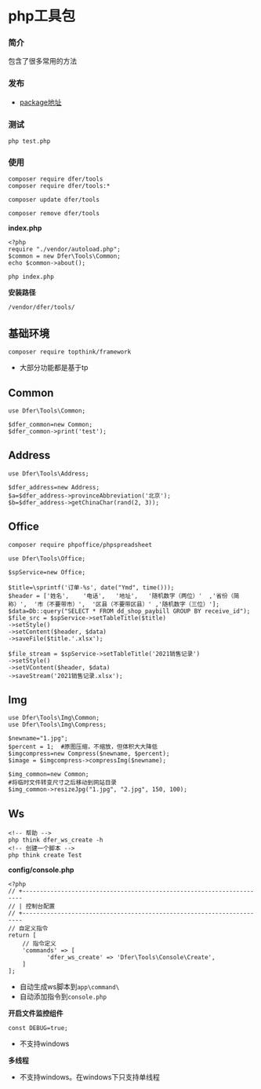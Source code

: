 # php工具包

### 简介
包含了很多常用的方法

### 发布
- [package地址](https://packagist.org/packages/dfer/tools)
 
	

### 测试
```
php test.php
```
### 使用

```
composer require dfer/tools
composer require dfer/tools:*

composer update dfer/tools

composer remove dfer/tools
```

**index.php**
```
<?php
require "./vendor/autoload.php";
$common = new Dfer\Tools\Common;
echo $common->about();
```

```
php index.php
```



**安装路径**
```
/vendor/dfer/tools/
```



## 基础环境
```
composer require topthink/framework
```
- 大部分功能都是基于tp


## Common
```
use Dfer\Tools\Common;
```
```
$dfer_common=new Common;
$dfer_common->print('test');
```

## Address
```
use Dfer\Tools\Address;
```
```
$dfer_address=new Address;
$a=$dfer_address->provinceAbbreviation('北京');
$b=$dfer_address->getChinaChar(rand(2, 3));
```


## Office
```
composer require phpoffice/phpspreadsheet
```
```
use Dfer\Tools\Office;
```
```
$spService=new Office;

$title=\sprintf('订单-%s', date("Ymd", time()));
$header = ['姓名',	'电话',	'地址',	'随机数字（两位）'	,'省份（简称）',	'市（不要带市）',	'区县（不要带区县）'	,'随机数字（三位）'];
$data=Db::query("SELECT * FROM dd_shop_paybill GROUP BY receive_id");
$file_src = $spService->setTableTitle($title)
->setStyle()
->setContent($header, $data)
->saveFile($title.'.xlsx');

$file_stream = $spService->setTableTitle('2021销售记录')
->setStyle()
->setVContent($header, $data)
->saveStream('2021销售记录.xlsx');
```


## Img
```
use Dfer\Tools\Img\Common;
use Dfer\Tools\Img\Compress;
```
```
$newname="1.jpg";
$percent = 1;  #原图压缩，不缩放，但体积大大降低
$imgcompress=new Compress($newname, $percent);
$image = $imgcompress->compressImg($newname);

$img_common=new Common;
#将临时文件转变尺寸之后移动到网站目录
$img_common->resizeJpg("1.jpg", "2.jpg", 150, 100);  

```


## Ws

```
<!-- 帮助 -->
php think dfer_ws_create -h
<!-- 创建一个脚本 -->
php think create Test
```
**config/console.php**
```
<?php
// +----------------------------------------------------------------------
// | 控制台配置
// +----------------------------------------------------------------------
// 自定义指令
return [
    // 指令定义
    'commands' => [           
           'dfer_ws_create' => 'Dfer\Tools\Console\Create',
    ]
];

```
- 自动生成ws脚本到`app\command\`
- 自动添加指令到`console.php`

**开启文件监控组件**
```
const DEBUG=true;
```
- 不支持windows

**多线程**
- 不支持windows。在windows下只支持单线程
